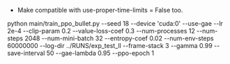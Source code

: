 
- Make compatible with use-proper-time-limits = False too.


python main/train_ppo_bullet.py --seed 18 --device 'cuda:0' --use-gae --lr 2e-4 --clip-param 0.2 --value-loss-coef 0.3 --num-processes 12 --num-steps 2048 --num-mini-batch 32 --entropy-coef 0.02 --num-env-steps 60000000 --log-dir ../RUNS/exp_test_ll --frame-stack 3  --gamma 0.99   --save-interval 50 --gae-lambda 0.95 --ppo-epoch 1